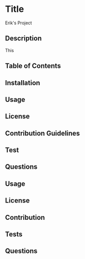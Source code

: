 # Title

Erik's Project

## Description

This

## Table of Contents

## Installation

## Usage

## License

## Contribution Guidelines

## Test

## Questions

## Usage

## License

## Contribution

## Tests

## Questions
